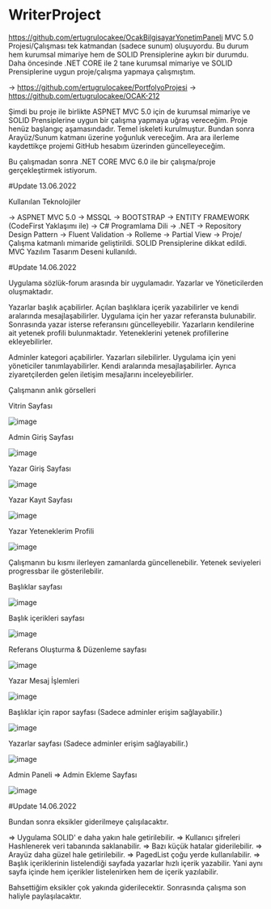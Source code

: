 # WriterProject

https://github.com/ertugrulocakee/OcakBilgisayarYonetimPaneli MVC 5.0 Projesi/Çalışması tek katmandan (sadece sunum) oluşuyordu. Bu durum hem kurumsal mimariye hem de SOLID Prensiplerine aykırı bir durumdu.
Daha öncesinde .NET CORE ile 2 tane kurumsal mimariye ve SOLID Prensiplerine uygun proje/çalışma yapmaya çalışmıştım.

-> https://github.com/ertugrulocakee/PortfolyoProjesi
-> https://github.com/ertugrulocakee/OCAK-212

Şimdi bu proje ile birlikte ASPNET MVC 5.0 için de
kurumsal mimariye ve SOLID Prensiplerine uygun bir çalışma yapmaya uğraş vereceğim. Proje henüz başlangıç aşamasındadır. Temel iskeleti kurulmuştur. Bundan sonra Arayüz/Sunum
katmanı üzerine yoğunluk vereceğim. Ara ara ilerleme kaydettikçe projemi GitHub hesabım üzerinden güncelleyeceğim.

Bu çalışmadan sonra .NET CORE MVC 6.0 ile bir çalışma/proje gerçekleştirmek istiyorum.

#Update 13.06.2022

Kullanılan Teknolojiler

-> ASPNET MVC 5.0
-> MSSQL
-> BOOTSTRAP
-> ENTITY FRAMEWORK (CodeFirst Yaklaşımı ile)
-> C# Programlama Dili
-> .NET
-> Repository Design Pattern
-> Fluent Validation
-> Rolleme
-> Partial View
-> Proje/Çalışma katmanlı mimaride geliştirildi. SOLID Prensiplerine dikkat edildi. MVC Yazılım Tasarım Deseni kullanıldı.

#Update 14.06.2022

Uygulama sözlük-forum arasında bir uygulamadır. Yazarlar ve Yöneticilerden oluşmaktadır. 

Yazarlar başlık açabilirler. Açılan başlıklara içerik yazabilirler ve kendi aralarında mesajlaşabilirler.
Uygulama için her yazar referansta bulunabilir. Sonrasında yazar isterse referansını güncelleyebilir. 
Yazarların kendilerine ait yetenek profili bulunmaktadır. Yeteneklerini yetenek profillerine ekleyebilirler.

Adminler kategori açabilirler. Yazarları silebilirler. Uygulama için yeni yöneticiler tanımlayabilirler. Kendi aralarında mesajlaşabilirler. Ayrıca ziyaretçilerden gelen iletişim mesajlarını inceleyebilirler.

Çalışmanın anlık görselleri 

Vitrin Sayfası

![image](https://user-images.githubusercontent.com/83928393/173523496-a8c3eb26-4006-4f60-8c38-9810ed2ca466.png)

Admin Giriş Sayfası

![image](https://user-images.githubusercontent.com/83928393/173523731-ca68c77d-d489-4d17-aaba-5aa4797ba450.png)

Yazar Giriş Sayfası

![image](https://user-images.githubusercontent.com/83928393/173523886-a61ddacf-3086-4d3a-9a3e-7e52d79e215e.png)

Yazar Kayıt Sayfası

![image](https://user-images.githubusercontent.com/83928393/173524059-b33939d8-6cdc-4f5f-ac84-3c4625d90187.png)

Yazar Yeteneklerim Profili

![image](https://user-images.githubusercontent.com/83928393/173524568-b308adba-c39b-4b29-88e3-0bf72acc0a3a.png)

Çalışmanın bu kısmı ilerleyen zamanlarda güncellenebilir. Yetenek seviyeleri progressbar ile gösterilebilir.

Başlıklar sayfası

![image](https://user-images.githubusercontent.com/83928393/173525227-75238615-2c9e-4dcd-8a20-63f5038a9383.png)

Başlık içerikleri sayfası

![image](https://user-images.githubusercontent.com/83928393/173525408-b7974283-ebd6-4067-ae6d-c67ffc595510.png)

Referans Oluşturma & Düzenleme sayfası

![image](https://user-images.githubusercontent.com/83928393/173525534-b5974649-b82f-48b3-be60-244712fe09ad.png)

Yazar Mesaj İşlemleri

![image](https://user-images.githubusercontent.com/83928393/173525620-3b3b3644-9519-4193-beb4-54ad85e799a7.png)

Başlıklar için rapor sayfası (Sadece adminler erişim sağlayabilir.)

![image](https://user-images.githubusercontent.com/83928393/173525902-61a073ed-e261-4d6d-9706-3774730586ea.png)

Yazarlar sayfası (Sadece adminler erişim sağlayabilir.)

![image](https://user-images.githubusercontent.com/83928393/173526093-03d9285e-19a4-424b-a80c-352fdde6a235.png)

Admin Paneli => Admin Ekleme Sayfası

![image](https://user-images.githubusercontent.com/83928393/173526232-206d491c-2972-4bb6-998f-3b8aeb00e8f8.png)


#Update 14.06.2022

Bundan sonra eksikler giderilmeye çalışılacaktır. 

=> Uygulama SOLID' e daha yakın hale getirilebilir. 
=> Kullanıcı şifreleri Hashlenerek veri tabanında saklanabilir.
=> Bazı küçük hatalar giderilebilir.
=> Arayüz daha güzel hale getirilebilir.
=> PagedList çoğu yerde kullanılabilir. 
=> Başlık içeriklerinin listelendiği sayfada yazarlar hızlı içerik yazabilir. Yani aynı sayfa içinde hem içerikler listelenirken hem de içerik yazılabilir. 

Bahsettiğim eksikler çok yakında giderilecektir. Sonrasında çalışma son haliyle paylaşılacaktır. 
